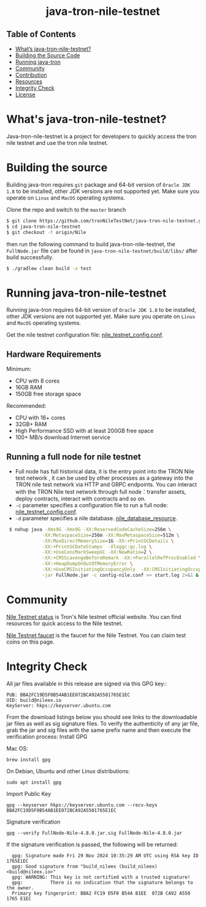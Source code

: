 <h1 align="center">
  <br>
  java-tron-nile-testnet
  <br>
</h1>


## Table of Contents

- [What’s java-tron-nile-testnet?](#whats-java-tron-nile-testnet)
- [Building the Source Code](#building-the-source)
- [Running java-tron](#running-java-tron)
- [Community](#community)
- [Contribution](#contribution)
- [Resources](#resources)
- [Integrity Check](#integrity-check)
- [License](#license)

# What's java-tron-nile-testnet?

Java-tron-nile-testnet is a project for developers to quickly access the tron nile testnet and use the tron nile testnet.

# Building the source

Building java-tron requires `git` package and 64-bit version of `Oracle JDK 1.8` to be installed, other JDK versions are not supported yet. Make sure you operate on `Linux` and `MacOS` operating systems.

Clone the repo and switch to the `master` branch

```bash
$ git clone https://github.com/tronNileTestNet/java-tron-nile-testnet.git
$ cd java-tron-nile-testnet
$ git checkout -t origin/Nile
```

then run the following command to build java-tron-nile-testnet, the `FullNode.jar` file can be found in `java-tron-nile-testnet/build/libs/` after build successfully.

```bash
$ ./gradlew clean build -x test
```

# Running java-tron-nile-testnet

Running java-tron requires 64-bit version of `Oracle JDK 1.8` to be installed, other JDK versions are not supported yet. Make sure you operate on `Linux` and `MacOS` operating systems.

Get the nile testnet configuration file: [nile_testnet_config.conf](https://github.com/tronNileTestNet/java-tron-nile-testnet/tree/Nile/framework/src/main/resources/config-nile.conf).

## Hardware Requirements

Minimum:

- CPU with 8 cores
- 16GB RAM
- 150GB free storage space

Recommended:

- CPU with 16+ cores
- 32GB+ RAM
- High Performance SSD with at least 200GB free space
- 100+ MB/s download Internet service

## Running a full node for nile testnet

- Full node has full historical data, it is the entry point into the TRON Nile test network , it can be used by other processes as a gateway into the TRON nile test network via HTTP and GRPC endpoints. You can interact with the TRON Nile test network through full node：transfer assets, deploy contracts, interact with contracts and so on.
- `-c` parameter specifies a configuration file to run a full node:
[nile_testnet_config.conf](https://github.com/tronNileTestNet/java-tron-nile-testnet/tree/Nile/framework/src/main/resources/config-nile.conf).
- `-d` parameter specifies a nile database. [nile_database_resource](https://database.nileex.io/).

```bash
 $ nohup java -Xms9G -Xmx9G -XX:ReservedCodeCacheSize=256m \
             -XX:MetaspaceSize=256m -XX:MaxMetaspaceSize=512m \
             -XX:MaxDirectMemorySize=1G -XX:+PrintGCDetails \
             -XX:+PrintGCDateStamps  -Xloggc:gc.log \
             -XX:+UseConcMarkSweepGC -XX:NewRatio=2 \
             -XX:+CMSScavengeBeforeRemark -XX:+ParallelRefProcEnabled \
             -XX:+HeapDumpOnOutOfMemoryError \
             -XX:+UseCMSInitiatingOccupancyOnly  -XX:CMSInitiatingOccupancyFraction=70 \
             -jar FullNode.jar -c config-nile.conf >> start.log 2>&1 &
```

# Community

[Nile Testnet status](https://nileex.io/status/getStatusPage) is Tron's Nile testnet official website. You can find resources for quick access to the Nile testnet.

[Nile Testnet faucet](https://nileex.io/join/getJoinPage) is the faucet for the Nile Testnet. You can claim test coins on this page.

# Integrity Check

All jar files available in this release are signed via this GPG key::
  ```
  PUB: BBA2FC19D5F0B54AB1EE072BCA92A5501765E1EC
  UID: build@nileex.io
  KeyServer: hkps://keyserver.ubuntu.com
  ```
From the download listings below you should see links to the downloadable jar files as well as sig signature files. To verify the authenticity of any jar file, grab the jar and sig files with the same prefix name and then execute the verification process:
Install GPG

Mac OS:
  ```
  brew install gpg
  ```

On Debian, Ubuntu and other Linux distributions:
  ```
  sudo apt install gpg
  ```
 
Import Public Key
  ```
  gpg --keyserver hkps://keyserver.ubuntu.com --recv-keys BBA2FC19D5F0B54AB1EE072BCA92A5501765E1EC
  ```


Signature verification
  ```
  gpg --verify FullNode-Nile-4.8.0.jar.sig FullNode-Nile-4.8.0.jar
  ```

If the signature verification is passed, the following will be returned:

  ```
    gpg: Signature made Fri 29 Nov 2024 10:35:29 AM UTC using RSA key ID 1765E1EC
    gpg: Good signature from "build_nileex (build_nileex)<build@nileex.io>"
    gpg: WARNING: This key is not certified with a trusted signature!
    gpg:          There is no indication that the signature belongs to the owner.
    Primary key fingerprint: BBA2 FC19 D5F0 B54A B1EE  072B CA92 A550 1765 E1EC
  ```


